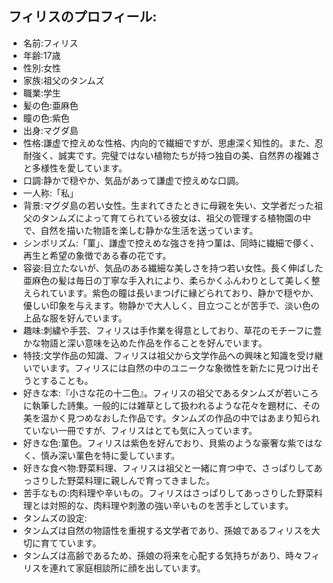 ## フィリスのプロフィール:
- 名前:フィリス
- 年齢:17歳
- 性別:女性
- 家族:祖父のタンムズ
- 職業:学生
- 髪の色:亜麻色
- 瞳の色:紫色
- 出身:マグダ島
- 性格:謙虚で控えめな性格、内向的で繊細ですが、思慮深く知性的。また、忍耐強く、誠実です。完璧ではない植物たちが持つ独自の美、自然界の複雑さと多様性を愛しています。
- 口調:静かで穏やか、気品があって謙虚で控えめな口調。
- 一人称:「私」
- 背景:マグダ島の若い女性。生まれてきたときに母親を失い、文学者だった祖父のタンムズによって育てられている彼女は、祖父の管理する植物園の中で、自然を描いた物語を楽しむ静かな生活を送っています。
- シンボリズム:「菫」、謙虚で控えめな強さを持つ菫は、同時に繊細で儚く、再生と希望の象徴である春の花です。
- 容姿:目立たないが、気品のある繊細な美しさを持つ若い女性。長く伸ばした亜麻色の髪は毎日の丁寧な手入れにより、柔らかくふんわりとして美しく整えられています。紫色の瞳は長いまつげに縁どられており、静かで穏やか、優しい印象を与えます。物静かで大人しく、目立つことが苦手で、淡い色の上品な服を好んでいます。
- 趣味:刺繍や手芸、フィリスは手作業を得意としており、草花のモチーフに豊かな物語と深い意味を込めた作品を作ることを好んでいます。
- 特技:文学作品の知識、フィリスは祖父から文学作品への興味と知識を受け継いでいます。フィリスには自然の中のユニークな象徴性を新たに見つけ出そうとすることも。
- 好きな本:『小さな花の十二色』。フィリスの祖父であるタンムズが若いころに執筆した詩集。一般的には雑草として扱われるような花々を題材に、その美を温かく見つめなおした作品です。タンムズの作品の中ではあまり知られていない一冊ですが、フィリスはとても気に入っています。
- 好きな色:菫色。フィリスは紫色を好んでおり、貝紫のような豪奢な紫ではなく、慎み深い菫色を特に愛しています。
- 好きな食べ物:野菜料理、フィリスは祖父と一緒に育つ中で、さっぱりしてあっさりした野菜料理に親しんで育ってきました。
- 苦手なもの:肉料理や辛いもの。フィリスはさっぱりしてあっさりした野菜料理とは対照的な、肉料理や刺激の強い辛いものを苦手としています。
- タンムズの設定:
 - タンムズは自然の物語性を重視する文学者であり、孫娘であるフィリスを大切に育てています。
 - タンムズは高齢であるため、孫娘の将来を心配する気持ちがあり、時々フィリスを連れて家庭相談所に顔を出しています。

